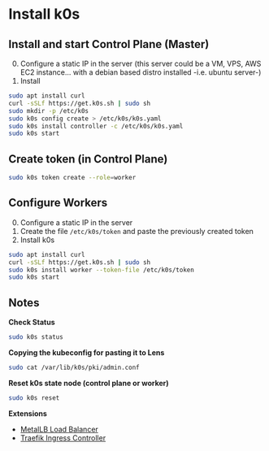 # Install k0s

## Install and start Control Plane (Master)

0. Configure a static IP in the server (this server could be a VM, VPS, AWS EC2 instance... with a debian based distro installed -i.e. ubuntu server-)
1. Install

```bash
sudo apt install curl
curl -sSLf https://get.k0s.sh | sudo sh
sudo mkdir -p /etc/k0s
sudo k0s config create > /etc/k0s/k0s.yaml
sudo k0s install controller -c /etc/k0s/k0s.yaml
sudo k0s start
```

## Create token (in Control Plane)

```bash
sudo k0s token create --role=worker
```

## Configure Workers

0. Configure a static IP in the server
1. Create the file `/etc/k0s/token` and paste the previously created token
2. Install k0s

```bash
sudo apt install curl
curl -sSLf https://get.k0s.sh | sudo sh
sudo k0s install worker --token-file /etc/k0s/token
sudo k0s start
```

## Notes

**Check Status**

```bash
sudo k0s status
```

**Copying the kubeconfig for pasting it to Lens**

```bash
sudo cat /var/lib/k0s/pki/admin.conf
```

**Reset k0s state node (control plane or worker)**

```bash
sudo k0s reset
```

**Extensions**

- [MetalLB Load Balancer](https://docs.k0sproject.io/v1.23.3+k0s.0/examples/metallb-loadbalancer/)
- [Traefik Ingress Controller](https://docs.k0sproject.io/v1.23.3+k0s.0/examples/traefik-ingress/)
